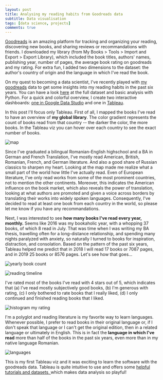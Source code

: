 ```yaml
---
layout: post
title: Analysing my reading habits from Goodreads data
subtitle: Data visualisation
tags: [data science, projects]
comments: true
---
```


[Goodreads](goodreads.com) is an amazing platform for tracking and organizing your reading, discovering new books, and sharing reviews or recommandations with friends. I downloaded my library (from My Books > Tools > Import and Export > Export Library), which included the book titles, authors' names, publishing year, number of pages, the average book rating on goodreads and my rating. For extra fun, I added two dimensions to the dataset: the author's country of origin and the language in which I've read the book.

On my quest to becoming a data scientist, I've recently played with [my goodreads](https://www.goodreads.com/Lorenanda) data to get some insights into my reading habits in the past six years. You can have a look [here](https://github.com/lorenanda/goodreads) at the full dataset and basic analysis with Python. For a quick and colorful overview, I create two interactive dashboards: [one in Google Data Studio](https://datastudio.google.com/embed/reporting/1G4jH00ImVcFU1c8X_wFyWRNP2SN6v5WH/page/Ivkh) and one in [Tableau](https://public.tableau.com/profile/lorena.ciutacu).

In this post I'll focus only Tableau. First of all, I mapped the books I've read to have an overview of **my global library**. The color gradient represents the count of books read from that country -- the darker the color, the more books. In the Tableau viz you can hover over each country to see the exact number of books.

![map](https://lorenaciutacu.files.wordpress.com/2018/10/map-e1539944679944.jpg?w=736)

Since I've graduated a bilingual Romanian-English highschool and a BA in German and French Translation, I've mostly read American, British, Romanian, French, and German literature. And also a good share of Russian classics to sharpen my heart. Looking at the map made me realize what a small part of the world how little I've actually read. Even of European literature, I've only read works from some of the most prominent countries, not to mention the other continents. Moreover, this indicates the American influence on the book market, which also reveals the power of translation, looking at what authors are promoted and given a voice across borders by translating their works into widely spoken languages. Consequently, I've decided to read at least one book from each country in the world, so please let me know if you have any recommandations.

Next, I was interested to see **how many books I've read every year, monthly.** Seems like 2016 was my bookaholic year, with a whopping 37 books, of which 8 read in July. That was time when I was writing my BA thesis, travelling often for a long-distance relationship, and spending many nights paralyzed with anxiety, so naturally I turned to books for inspiration, distraction, and consolation. Based on the pattern of the past six years, Tableau helped me predict that in 2018 I will read 17 books or 7087 pages, and in 2019 25 books or 8576 pages. Let's see how that goes...

![yearly book count](https://lorenaciutacu.files.wordpress.com/2018/10/yearly-book-count.jpg?w=736)

![reading timeline](https://lorenaciutacu.files.wordpress.com/2018/10/reading-timeline.jpg?w=736)

I've rated most of the books I've read with 4 stars out of 5, which indicates that (a) I've read mostly subjectively good books, (b) I'm generous with rating, (c) I only bothered to rate books that I really liked, (d) I only continued and finished reading books that I liked.

![histogram my rating](https://lorenaciutacu.files.wordpress.com/2018/10/histogram-my-rating.jpg?w=736)

I'm a polyglot and reading literature is my favorite way to learn languages. Whenever possible, I prefer to read books in their original language or, if I don't speak that language or I can't get the original edition, then in a related language or ultimately in English. This is in fact the **language in which I've read** more than half of the books in the past six years, even more than in my native language Romanian.

![languages](https://lorenaciutacu.files.wordpress.com/2018/10/languages-e1539946580647.jpg?w=736)

This is my first Tableau viz and it was exciting to learn the software with the goodreads data. Tableau is quite intuitive to use and offers some [helpful tutorials and datasets](https://www.tableau.com/learn/training)[, ](https://www.tableau.com/learn/training)which makes data analysis so playful!